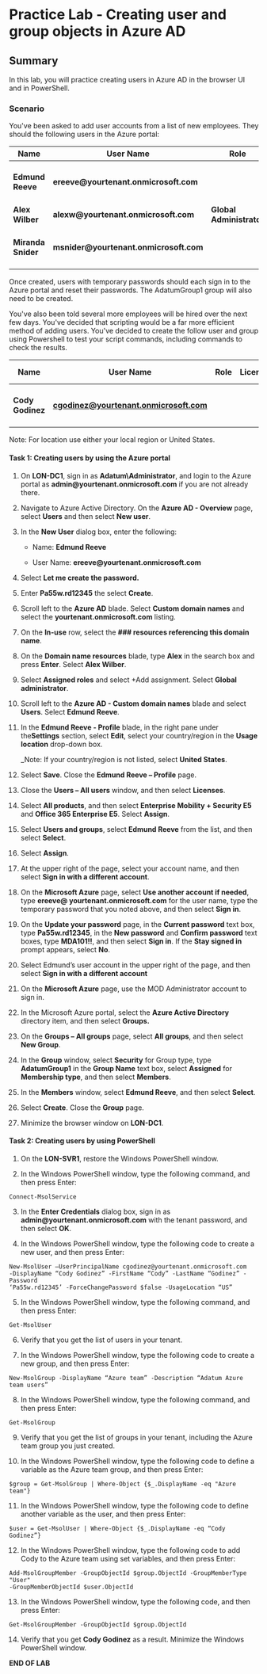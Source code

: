 # Practice Lab - Creating user and group objects in Azure AD

## Summary

In this lab, you will practice creating users in Azure AD in the browser UI and in PowerShell.

### Scenario

You've been asked to add user accounts from a list of new employees.  They should the following users in the Azure portal:

| **Name**           | **User Name**                           | **Role**                 | **License**                 | **Password**      | **Security Group** |
|--------------------|-----------------------------------------|--------------------------|-----------------------------|-------------------|--------------------|
| **Edmund Reeve**   | **ereeve\@yourtenant.onmicrosoft.com**  |                          | **EMS E5 and O365 Ent E5**  | **Pa55w.rd12345** | **AdatumGroup1**   |
| **Alex Wilber**    | **alexw\@yourtenant.onmicrosoft.com**   | **Global Administrator** |                             | **(temporary)**   |                    |
| **Miranda Snider** | **msnider\@yourtenant.onmicrosoft.com** |                          | **EMS E5 and O365 Ent E5**  | **(temporary)**   |                    |

Once created, users with temporary passwords should each sign in to the Azure portal and reset their passwords. The AdatumGroup1 group will also need to be created.

You've also been told several more employees will be hired over the next few days.  You've decided that scripting would be a far more efficient method of adding users. You've decided to create the follow user and group using Powershell to test your script commands, including commands to check the results. 

| **Name**           | **User Name**                           | **Role**                 | **License**                 | **Password**      | **Security Group** |
|--------------------|-----------------------------------------|--------------------------|-----------------------------|-------------------|--------------------|
| **Cody Godinez**   | **cgodinez@yourtenant.onmicrosoft.com**  |                          |   | **Pa55w.rd12345** | **Adatum Azure team users**   |

Note: For location use either your local region or United States. 

#### Task 1: Creating users by using the Azure portal

1.  On **LON-DC1**, sign in as **Adatum\\Administrator**, and login to the
    Azure portal as **admin\@yourtenant.onmicrosoft.com** if you are not already there.
    
2.  Navigate to Azure Active Directory.  On the **Azure AD - Overview** page, select 
    **Users** and then select **New user**.

3.  In the **New User** dialog box, enter the following:

    -  Name: **Edmund Reeve**

    -  User Name: **ereeve\@yourtenant.onmicrosoft.com**

4.  Select **Let me create the password.**

5.  Enter **Pa55w.rd12345** the select **Create**.

6.  Scroll left to the **Azure AD** blade. Select **Custom domain names** and select 
    the **yourtenant.onmicrosoft.com** listing.

7.  On the **In-use** row, select the **### resources referencing this domain name**. 

8.  On the **Domain name resources** blade, type **Alex** in the search box and 
    press **Enter**. Select **Alex Wilber**.

9.  Select **Assigned roles** and select +Add assignment. Select **Global administrator**.

10. Scroll left to the **Azure AD - Custom domain names** blade and select **Users**. 
    Select **Edmund Reeve**.

11. In the **Edmund Reeve - Profile** blade, in the right pane under the**Settings** 
    section, select **Edit**, select your country/region in the **Usage location** drop-down box. 
    
    _Note: If your country/region is not listed, select **United States**.
    
12. Select **Save**. Close the **Edmund Reeve – Profile** page.

13. Close the **Users – All users** window, and then select **Licenses**.

12. Select **All products**, and then select **Enterprise Mobility + Security
    E5** and **Office 365 Enterprise E5**. Select **Assign**.

13. Select **Users and groups**, select **Edmund Reeve** from the list, and
    then select **Select**.

14. Select **Assign**.

15. At the upper right of the page, select your account name, and then select
    **Sign in with a different account**.

17. On the **Microsoft Azure** page, select **Use another account if needed**,
    type **ereeve\@ yourtenant.onmicrosoft.com** for the user name, type the
    temporary password that you noted above, and then select **Sign in**.

18. On the **Update your password** page, in the **Current password** text box,
    type **Pa55w.rd12345**, in the **New password** and **Confirm
    password** text boxes, type **MDA101!!**, and then select **Sign in**. If the
    **Stay signed in** prompt appears, select **No**.

19. Select Edmund’s user account in the upper right of the page, and then select
    **Sign in with a different account**

23. On the **Microsoft Azure** page, use the MOD Administrator account to sign
    in.

24. In the Microsoft Azure portal, select the **Azure Active Directory**
    directory item, and then select **Groups.**

25. On the **Groups – All groups** page, select **All groups**, and then select
    **New Group**.

26. In the **Group** window, select **Security** for Group type, type
    **AdatumGroup1** in the **Group Name** text box, select **Assigned** for
    **Membership type**, and then select **Members**.

27. In the **Members** window, select **Edmund Reeve**, and then select
    **Select**.

28. Select **Create**. Close the **Group** page.

29. Minimize the browser window on **LON-DC1**.

#### Task 2: Creating users by using PowerShell

1.  On the **LON-SVR1**, restore the Windows PowerShell window.

2.  In the Windows PowerShell window, type the following command, and then press
    Enter:

```
Connect-MsolService

```
3.  In the **Enter Credentials** dialog box, sign in as
    **admin\@yourtenant.onmicrosoft.com** with the tenant password, and then
    select **OK**.

4.  In the Windows PowerShell window, type the following code to create a new user, and then press
    Enter:

```
New-MsolUser –UserPrincipalName cgodinez@yourtenant.onmicrosoft.com
-DisplayName “Cody Godinez” -FirstName “Cody” -LastName “Godinez” -Password
‘Pa55w.rd12345’ -ForceChangePassword $false -UsageLocation “US”

```
5.  In the Windows PowerShell window, type the following command, and then press
    Enter:

```
Get-MsolUser

```
6.  Verify that you get the list of users in your tenant.

7.  In the Windows PowerShell window, type the following code to create a new group, and then press
    Enter:

```
New-MsolGroup -DisplayName “Azure team” -Description “Adatum Azure team users”

```
8.  In the Windows PowerShell window, type the following command, and then press
    Enter:

```
Get-MsolGroup

```
9.  Verify that you get the list of groups in your tenant, including the Azure team group you just created.

10.  In the Windows PowerShell window, type the following code to define a variable as the Azure team group, and then press
    Enter:

```
$group = Get-MsolGroup | Where-Object {$_.DisplayName -eq "Azure team"}

```
11.  In the Windows PowerShell window, type the following code to define another variable as the user, and then press
    Enter:

```
$user = Get-MsolUser | Where-Object {$_.DisplayName -eq “Cody Godinez”}

```
12.  In the Windows PowerShell window, type the following code to add Cody to the Azure team using set variables, and then press
    Enter:

```
Add-MsolGroupMember -GroupObjectId $group.ObjectId -GroupMemberType "User"
-GroupMemberObjectId $user.ObjectId

```
13.  In the Windows PowerShell window, type the following code, and then press
    Enter:

```
Get-MsolGroupMember -GroupObjectId $group.ObjectId

```
14.  Verify that you get **Cody Godinez** as a result. Minimize the Windows PowerShell window.

**END OF LAB**